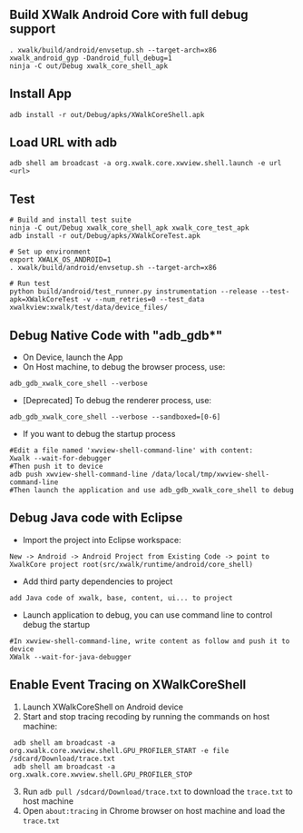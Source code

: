## Build XWalk Android Core with full debug support
```
. xwalk/build/android/envsetup.sh --target-arch=x86
xwalk_android_gyp -Dandroid_full_debug=1
ninja -C out/Debug xwalk_core_shell_apk
```
## Install App
```
adb install -r out/Debug/apks/XWalkCoreShell.apk
```
## Load URL with adb
```
adb shell am broadcast -a org.xwalk.core.xwview.shell.launch -e url <url>
```
## Test
```
# Build and install test suite
ninja -C out/Debug xwalk_core_shell_apk xwalk_core_test_apk
adb install -r out/Debug/apks/XWalkCoreTest.apk

# Set up environment
export XWALK_OS_ANDROID=1
. xwalk/build/android/envsetup.sh --target-arch=x86 

# Run test
python build/android/test_runner.py instrumentation --release --test-apk=XWalkCoreTest -v --num_retries=0 --test_data xwalkview:xwalk/test/data/device_files/
```
## Debug Native Code with "adb_gdb*"
* On Device, launch the App
* On Host machine, to debug the browser process, use:
```
adb_gdb_xwalk_core_shell --verbose
```
* [Deprecated] To debug the renderer process, use:
```
adb_gdb_xwalk_core_shell --verbose --sandboxed=[0-6]
```
* If you want to debug the startup process
```
#Edit a file named 'xwview-shell-command-line' with content:
Xwalk --wait-for-debugger
#Then push it to device
adb push xwview-shell-command-line /data/local/tmp/xwview-shell-command-line
#Then launch the application and use adb_gdb_xwalk_core_shell to debug
```

## Debug Java code with Eclipse
* Import the project into Eclipse workspace:
```
New -> Android -> Android Project from Existing Code -> point to XwalkCore project root(src/xwalk/runtime/android/core_shell)
```
* Add third party dependencies to project
```
add Java code of xwalk, base, content, ui... to project
```
* Launch application to debug, you can use command line to control debug the startup
```
#In xwview-shell-command-line, write content as follow and push it to device
XWalk --wait-for-java-debugger
```

## Enable Event Tracing on XWalkCoreShell
1. Launch XWalkCoreShell on Android device
2. Start and stop tracing recoding by running the commands on host machine:
```
 adb shell am broadcast -a org.xwalk.core.xwview.shell.GPU_PROFILER_START -e file /sdcard/Download/trace.txt
 adb shell am broadcast -a org.xwalk.core.xwview.shell.GPU_PROFILER_STOP
```
3. Run `adb pull /sdcard/Download/trace.txt` to download the `trace.txt` to host machine
4. Open `about:tracing` in Chrome browser on host machine and load the `trace.txt`
